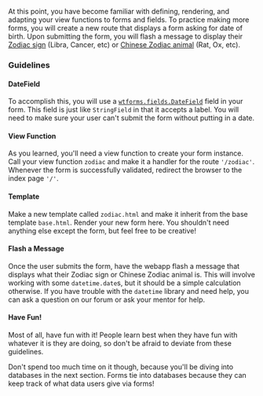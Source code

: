 At this point, you have become familiar with defining, rendering, and adapting your view functions to forms and fields. To practice making more forms, you will create a new route that displays a form asking for date of birth. Upon submitting the form, you will flash a message to display their [Zodiac sign](https://en.wikipedia.org/wiki/Western_astrology#The_twelve_signs) (Libra, Cancer, etc) or [Chinese Zodiac animal](https://en.wikipedia.org/wiki/Chinese_zodiac#Years) (Rat, Ox, etc).

### Guidelines

#### DateField
To accomplish this, you will use a [`wtforms.fields.DateField`](https://wtforms.readthedocs.io/en/stable/fields.html#wtforms.fields.DateField) field in your form. This field is just like `StringField` in that it accepts a label. You will need to make sure your user can't submit the form without putting in a date.

#### View Function

As you learned, you'll need a view function to create your form instance. Call your view function `zodiac` and make it a handler for the route `'/zodiac'`. Whenever the form is successfully validated, redirect the browser to the index page `'/'`.

#### Template

Make a new template called `zodiac.html` and make it inherit from the base template `base.html`. Render your new form here. You shouldn't need anything else except the form, but feel free to be creative!

#### Flash a Message

Once the user submits the form, have the webapp flash a message that displays what their Zodiac sign or Chinese Zodiac animal is. This will involve working with some `datetime.date`s, but it should be a simple calculation otherwise. If you have trouble with the `datetime` library and need help, you can ask a question on our forum or ask your mentor for help.

#### Have Fun!

Most of all, have fun with it! People learn best when they have fun with whatever it is they are doing, so don't be afraid to deviate from these guidelines.

Don't spend too much time on it though, because you'll be diving into databases in the next section. Forms tie into databases because they can keep track of what data users give via forms!
